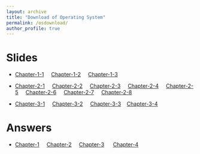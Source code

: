 ```yaml
---
layout: archive
title: "Download of Operating System"
permalink: /osdownload/
author_profile: true
---
```


Slides 
======
* [Chapter-1-1](../osdownload/chapter1/1.1_操作系统基本概念.pdf)&nbsp;&nbsp;&nbsp;&nbsp;     [Chapter-1-2](../osdownload/chapter1/1.2_操作系统形成与发展.pdf)&nbsp;&nbsp;&nbsp;&nbsp;       [Chapter-1-3](../osdownload/chapter1/1.3_操作系统结构设计.pdf)

* [Chapter-2-1](../osdownload/chapter2/2.1_进程及其实现.pdf)&nbsp;&nbsp;&nbsp;&nbsp;     [Chapter-2-2](../osdownload/chapter2/2.2_进程控制.pdf)&nbsp;&nbsp;&nbsp;&nbsp; [Chapter-2-3](../osdownload/chapter2/2.3_处理器调度.pdf)&nbsp;&nbsp;&nbsp;&nbsp; [Chapter-2-4](../osdownload/chapter2/2.4_进程联系.pdf)&nbsp;&nbsp;&nbsp;&nbsp; [Chapter-2-5](../osdownload/chapter2/2.5_临界区管理.pdf)&nbsp;&nbsp;&nbsp;&nbsp; [Chapter-2-6](../osdownload/chapter2/2.6_信号量与PV操作.pdf)&nbsp;&nbsp;&nbsp;&nbsp; [Chapter-2-7](../osdownload/chapter2/2.7_进程通信.pdf)&nbsp;&nbsp;&nbsp;&nbsp; [Chapter-2-8](../osdownload/chapter2/2.8_进程死锁.pdf)

* [Chapter-3-1](../osdownload/chapter3/3.1_存储管理基本概念.pdf)&nbsp;&nbsp;&nbsp;&nbsp;  [Chapter-3-2](../osdownload/chapter3/3.2_分页存储管理机制.pdf)&nbsp;&nbsp;&nbsp;&nbsp; [Chapter-3-3](../osdownload/chapter3/3.3_分段存储管理机制.pdf)&nbsp;&nbsp;&nbsp;&nbsp;[Chapter-3-4](../osdownload/chapter3/3.4_虚拟存储管理机制.pdf)&nbsp;&nbsp;&nbsp;&nbsp;
  

Answers 
====== 
* [Chapter-1](../osdownload/第1章_操作系统绪论_习题答案.pdf)&nbsp;&nbsp;&nbsp;&nbsp; [Chapter-2](../osdownload/第2章_处理器管理_习题答案.pdf)&nbsp;&nbsp;&nbsp;&nbsp; [Chapter-3](../osdownload/第3章_存储管理_习题答案.pdf) &nbsp;&nbsp;&nbsp;&nbsp; [Chapter-4](../osdownload/第4章_IO设备管理_习题答案.pdf) 
 









